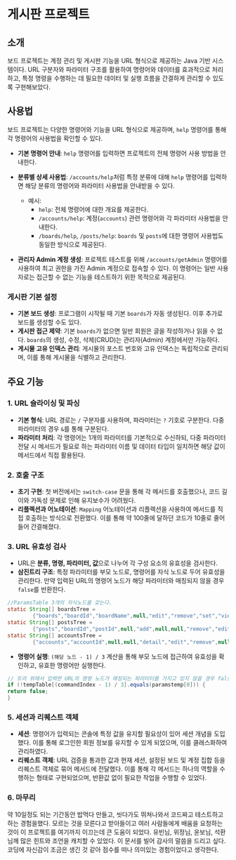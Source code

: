 # 게시판 프로젝트

## 소개
보드 프로젝트는 계정 관리 및 게시판 기능을 URL 형식으로 제공하는 Java 기반 시스템이다. URL 구분자와 파라미터 구조를 활용하여 명령어와 데이터를 효과적으로 처리하고, 특정 명령을 수행하는 데 필요한 데이터 및 실행 흐름을 간결하게 관리할 수 있도록 구현해보았다.

## 사용법

보드 프로젝트는 다양한 명령어와 기능을 URL 형식으로 제공하며, `help` 명령어를 통해 각 명령어의 사용법을 확인할 수 있다.

- **기본 명령어 안내**: `help` 명령어를 입력하면 프로젝트의 전체 명령어 사용 방법을 안내한다.
- **분류별 상세 사용법**: `/accounts/help`처럼 특정 분류에 대해 `help` 명령어를 입력하면 해당 분류의 명령어와 파라미터 사용법을 안내받을 수 있다.

    - 예시:
        - `help`: 전체 명령어에 대한 개요를 제공한다.
        - `/accounts/help`: 계정(`accounts`) 관련 명령어와 각 파라미터 사용법을 안내한다.
        - `/boards/help`, `/posts/help`: `boards` 및 `posts`에 대한 명령어 사용법도 동일한 방식으로 제공된다.

- **관리자 Admin 계정 생성**: 프로젝트 테스트를 위해 `/accounts/getAdmin` 명령어를 사용하여 최고 권한을 가진 Admin 계정으로 접속할 수 있다. 이 명령어는 일반 사용자로는 접근할 수 없는 기능을 테스트하기 위한 목적으로 제공된다.

### 게시판 기본 설정
- **기본 보드 생성**: 프로그램이 시작될 때 기본 `boards`가 자동 생성된다. 이후 추가로 보드를 생성할 수도 있다.
- **게시판 접근 제약**: 기본 `boards`가 없으면 일반 회원은 글을 작성하거나 읽을 수 없다. `boards`의 생성, 수정, 삭제(CRUD)는 관리자(Admin) 계정에서만 가능하다.
- **게시물 고유 인덱스 관리**: 게시물의 포스트 번호와 고유 인덱스는 독립적으로 관리되며, 이를 통해 게시물을 식별하고 관리한다.

## 주요 기능

### 1. URL 슬라이싱 및 파싱
- **기본 형식**: URL 경로는 `/` 구분자를 사용하며, 파라미터는 `?` 기호로 구분한다. 다중 파라미터의 경우 `&`를 통해 구분된다.
- **파라미터 처리**: 각 명령어는 1개의 파라미터를 기본적으로 수신하되, 다중 파라미터 전달 시 메서드가 필요로 하는 파라미터 이름 및 데이터 타입이 일치하면 해당 값이 메서드에서 직접 활용된다.

### 2. 호출 구조
- **초기 구현**: 첫 버전에서는 `switch-case` 문을 통해 각 메서드를 호출했으나, 코드 길이와 가독성 문제로 인해 유지보수가 어려웠다.
- **리플렉션과 어노테이션**: `Mapping` 어노테이션과 리플렉션을 사용하여 메서드를 직접 호출하는 방식으로 전환했다. 이를 통해 약 100줄에 달하던 코드가 10줄로 줄어들어 간결해졌다.

### 3. URL 유효성 검사
- URL은 **분류, 명령, 파라미터, 값**으로 나누어 각 구성 요소의 유효성을 검사한다.
- **삼진트리 구조**: 특정 파라미터를 부모 노드로, 명령어를 자식 노드로 두어 유효성을 관리한다. 만약 입력된 URL의 명령어 노드가 해당 파라미터와 매칭되지 않을 경우 `false`를 반환한다.

```java
//ParamsTable 3개의 자식노드를 갖는다.
static String[] boardsTree =
        {"boards","boardId","boardName",null,"edit","remove","set","view","add",null,null,null,null};
static String[] postsTree =
        {"posts","boardId","postId",null,"add",null,null,"remove","edit","get",null,null,null};
static String[] accountsTree =
        {"accounts","accountId",null,null,"detail","edit","remove",null,null,null,null,null,null};
```

 
- **명령어 실행**: `(해당 노드 - 1) / 3` 계산을 통해 부모 노드에 접근하여 유효성을 확인하고, 유효한 명령어만 실행한다.

```java
// 트리 위에서 입력한 URL의 명령 노드가 매칭되는 파라미터를 가지고 있지 않을 경우 false
if (!tempTable[(commandIndex - 1) / 3].equals(paramstemp[0])) {
return false;
}
```



### 5. 세션과 리퀘스트 객체
- **세션**: 명령어가 입력되는 콘솔에 특정 값을 유지할 필요성이 있어 세션 개념을 도입했다. 이를 통해 로그인한 회원 정보를 유지할 수 있게 되었으며, 이를 클래스화하여 관리하였다.
- **리퀘스트 객체**: URL 검증을 통과한 값과 현재 세션, 설정된 보드 및 계정 집합 등을 리퀘스트 객체로 묶어 메서드에 전달했다. 이를 통해 각 메서드는 하나의 역할을 수행하는 형태로 구현되었으며, 반환값 없이 필요한 작업을 수행할 수 있었다.



### 6. 마무리
약 10일정도 되는 기간동안 밥먹다 만들고, 씻다가도 뛰쳐나와서 코드짜고 테스트하고 하는 경험을했다. 모르는 것을 모른다고 받아들이고 여러 사람들에게 배움을 요청하는 것이 이 프로젝트를 여기까지 이끄는데 큰 도움이 되었다. 유빈님, 위정님, 윤보님, 석환님께 많은 힌트와 조언을 캐치할 수 있었다. 이 문서를 빌어 감사의 말씀을 드리고 싶다. 코딩에 자신감이 조금은 생긴 것 같아 점수를 떠나 의미있는 경험이었다고 생각한다.
